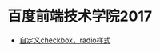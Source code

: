 # 百度前端技术学院2017

* [自定义checkbox，radio样式](https://ppphs.github.io/IFE2017/%E8%87%AA%E5%AE%9A%E4%B9%89checkbox%EF%BC%8C%20radio%E6%A0%B7%E5%BC%8F/index.html)